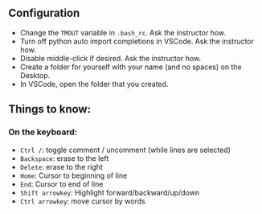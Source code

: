 ## Configuration

- Change the `TMOUT` variable in `.bash_rc`. Ask the instructor how.
- Turn off python auto import completions in VSCode. Ask the instructor how.
- Disable middle-click if desired. Ask the instructor how.
- Create a folder for yourself with your name (and no spaces) on the Desktop.
- In VSCode, open the folder that you created.

## Things to know:

### On the keyboard:

- `Ctrl /`: toggle comment / uncomment  (while lines are selected)
- `Backspace`: erase to the left
- `Delete`: erase to the right
- `Home`: Cursor to beginning of line
- `End`: Cursor to end of line
- `Shift arrowkey`: Highlight forward/backward/up/down
- `Ctrl arrowkey`: move cursor by words
